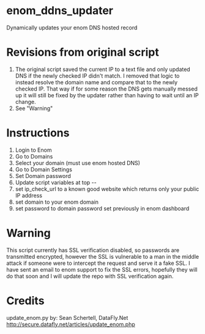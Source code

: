 # enom_ddns_updater
Dynamically updates your enom DNS hosted record

# Revisions from original script
1. The original script saved the current IP to a text file and only updated DNS if the newly checked IP didn't match. I removed that logic to instead resolve the domain name and compare that to the newly checked IP. That way if for some reason the DNS gets manually messed up it will still be fixed by the updater rather than having to wait until an IP change.
2. See "Warning"

# Instructions
1. Login to Enom
2. Go to Domains
3. Select your domain (must use enom hosted DNS)
4. Go to Domain Settings
5. Set Domain password
6. Update script variables at top -- 
7. set ip_check_url to a known good website which returns only your public IP address
8. set domain to your enom domain
9. set password to domain password set previously in enom dashboard

# Warning
This script currently has SSL verification disabled, so passwords are transmitted encrypted, however the SSL is vulnerable to a man in the middle attack if someone were to intercept the request and serve it a fake SSL. I have sent an email to enom support to fix the SSL errors, hopefully they will do that soon and I will update the repo with SSL verification again.

# Credits
update_enom.py by: Sean Schertell, DataFly.Net
http://secure.datafly.net/articles/update_enom.php
